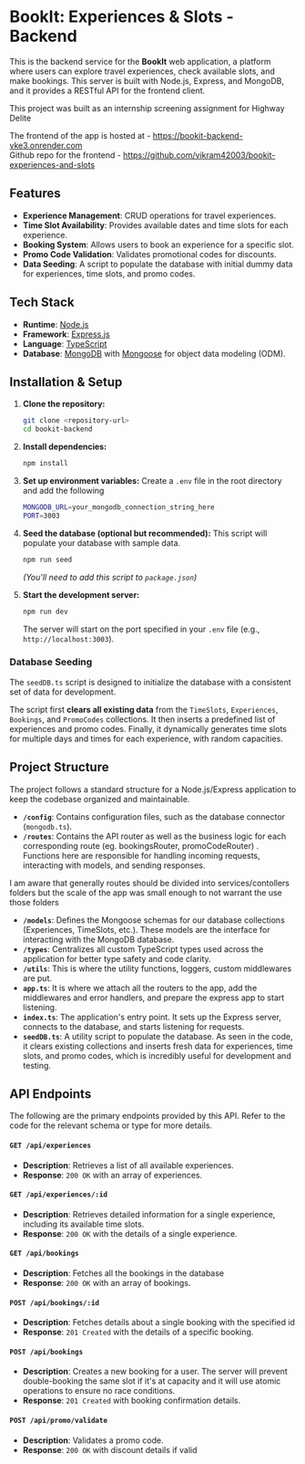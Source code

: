 # BookIt: Experiences & Slots - Backend

This is the backend service for the **BookIt** web application, a platform where users can explore travel experiences, check available slots, and make bookings. This server is built with Node.js, Express, and MongoDB, and it provides a RESTful API for the frontend client.

This project was built as an internship screening assignment for Highway Delite

The frontend of the app is hosted at - https://bookit-backend-vke3.onrender.com \
Github repo for the frontend - https://github.com/vikram42003/bookit-experiences-and-slots

## Features

- **Experience Management**: CRUD operations for travel experiences.
- **Time Slot Availability**: Provides available dates and time slots for each experience.
- **Booking System**: Allows users to book an experience for a specific slot.
- **Promo Code Validation**: Validates promotional codes for discounts.
- **Data Seeding**: A script to populate the database with initial dummy data for experiences, time slots, and promo codes.

## Tech Stack

- **Runtime**: [Node.js](https://nodejs.org/)
- **Framework**: [Express.js](https://expressjs.com/)
- **Language**: [TypeScript](https://www.typescriptlang.org/)
- **Database**: [MongoDB](https://www.mongodb.com/) with [Mongoose](https://mongoosejs.com/) for object data modeling (ODM).

## Installation & Setup

1.  **Clone the repository:**
    ```bash
    git clone <repository-url>
    cd bookit-backend
    ```

2.  **Install dependencies:**
    ```bash
    npm install
    ```

3.  **Set up environment variables:**
    Create a `.env` file in the root directory and add the following
    ```bash
    MONGODB_URL=your_mongodb_connection_string_here
    PORT=3003
    ```

4.  **Seed the database (optional but recommended):**
    This script will populate your database with sample data.
    ```bash
    npm run seed
    ```
    *(You'll need to add this script to `package.json`)*

5.  **Start the development server:**
    ```bash
    npm run dev
    ```
    The server will start on the port specified in your `.env` file (e.g., `http://localhost:3003`).

### Database Seeding

The `seedDB.ts` script is designed to initialize the database with a consistent set of data for development.

The script first **clears all existing data** from the `TimeSlots`, `Experiences`, `Bookings`, and `PromoCodes` collections. It then inserts a predefined list of experiences and promo codes. Finally, it dynamically generates time slots for multiple days and times for each experience, with random capacities.

## Project Structure

The project follows a standard structure for a Node.js/Express application to keep the codebase organized and maintainable.

- **`/config`**: Contains configuration files, such as the database connector (`mongodb.ts`).
- **`/routes`**: Contains the API router as well as the business logic for each corresponding route (eg. bookingsRouter, promoCodeRouter) . Functions here are responsible for handling incoming requests, interacting with models, and sending responses. 

I am aware that generally routes should be divided into services/contollers folders but the scale of the app was small enough to not warrant the use those folders

- **`/models`**: Defines the Mongoose schemas for our database collections (Experiences, TimeSlots, etc.). These models are the interface for interacting with the MongoDB database.
- **`/types`**: Centralizes all custom TypeScript types used across the application for better type safety and code clarity.
- **`/utils`**: This is where the utility functions, loggers, custom middlewares are put.
- **`app.ts`**: It is where we attach all the routers to the app, add the middlewares and error handlers, and prepare the express app to start listening.
- **`index.ts`**: The application's entry point. It sets up the Express server, connects to the database, and starts listening for requests.
- **`seedDB.ts`**: A utility script to populate the database. As seen in the code, it clears existing collections and inserts fresh data for experiences, time slots, and promo codes, which is incredibly useful for development and testing.

## API Endpoints

The following are the primary endpoints provided by this API. Refer to the code for the relevant schema or type for more details.

#### `GET /api/experiences`

- **Description**: Retrieves a list of all available experiences.
- **Response**: `200 OK` with an array of experiences.

#### `GET /api/experiences/:id`

- **Description**: Retrieves detailed information for a single experience, including its available time slots.
- **Response**: `200 OK` with the details of a single experience.

#### `GET /api/bookings`

- **Description**: Fetches all the bookings in the database
- **Response**: `200 OK` with an array of bookings.

#### `POST /api/bookings/:id`

- **Description**: Fetches details about a single booking with the specified id
- **Response**: `201 Created` with the details of a specific booking.

#### `POST /api/bookings`

- **Description**: Creates a new booking for a user. The server will prevent double-booking the same slot if it's at capacity and it will use atomic operations to ensure no race conditions.
- **Response**: `201 Created` with booking confirmation details.

#### `POST /api/promo/validate`

- **Description**: Validates a promo code.
- **Response**: `200 OK` with discount details if valid